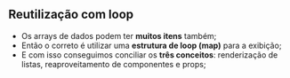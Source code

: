 ## Reutilização com loop

- Os arrays de dados podem ter **muitos itens** também;
- Então o correto é utilizar uma **estrutura de loop (map)** para a exibição;
- E com isso conseguimos conciliar os **três conceitos**: renderização de listas, reaproveitamento de componentes e props; 